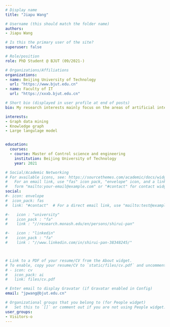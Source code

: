 ```yaml
---
# Display name
title: "Jiapu Wang"

# Username (this should match the folder name)
authors:
- Jiapu Wang

# Is this the primary user of the site?
superuser: false

# Role/position
role: PhD Student @ BJUT (09/2021-)

# Organizations/Affiliations
organizations:
- name: Beijing University of Technology
  url: "https://www.bjut.edu.cn"
- name: Faculty of IT
  url: "https://xxxb.bjut.edu.cn"

# Short bio (displayed in user profile at end of posts)
bio: My research interests mainly focus on the areas of artificial intelligence and data mining, especially for the knowledge graph completion and reasoning.

interests:
- Graph data mining
- Knowledge graph
- Large langulage model 


education:
  courses:
  - course: Master of Control science and engineering
    institution: Beijing University of Technology
    year: 2021

# Social/Academic Networking
# For available icons, see: https://sourcethemes.com/academic/docs/widgets/#icons
#   For an email link, use "fas" icon pack, "envelope" icon, and a link in the
#   form "mailto:your-email@example.com" or "#contact" for contact widget.
social:
#- icon: envelope
#  icon_pack: fas
#  link: "#contact"  # For a direct email link, use "mailto:test@example.org".

#-   icon : "university"
#    icon_pack : "fa"
#    link : "//research.monash.edu/en/persons/shirui-pan"

#-   icon : "linkedin"
#    icon_pack : "fa"
#    link : "//www.linkedin.com/in/shirui-pan-38348245/"



# Link to a PDF of your resume/CV from the About widget.
# To enable, copy your resume/CV to `static/files/cv.pdf` and uncomment the lines below.  
# - icon: cv
#   icon_pack: ai
#   link: files/cv.pdf

# Enter email to display Gravatar (if Gravatar enabled in Config)
email: "jpwang@bjut.edu.cn"

# Organizational groups that you belong to (for People widget)
#   Set this to `[]` or comment out if you are not using People widget.  
user_groups:
- Visitors-o
---
```

